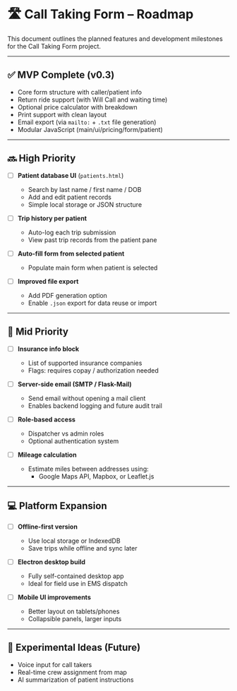 # 🛣️ Call Taking Form – Roadmap

This document outlines the planned features and development milestones for the Call Taking Form project.

---

## ✅ MVP Complete (v0.3)
- Core form structure with caller/patient info
- Return ride support (with Will Call and waiting time)
- Optional price calculator with breakdown
- Print support with clean layout
- Email export (via `mailto:` + `.txt` file generation)
- Modular JavaScript (main/ui/pricing/form/patient)

---

## 🔜 High Priority
- [ ] **Patient database UI** (`patients.html`)
  - Search by last name / first name / DOB
  - Add and edit patient records
  - Simple local storage or JSON structure

- [ ] **Trip history per patient**
  - Auto-log each trip submission
  - View past trip records from the patient pane

- [ ] **Auto-fill form from selected patient**
  - Populate main form when patient is selected

- [ ] **Improved file export**
  - Add PDF generation option
  - Enable `.json` export for data reuse or import

---

## 🧠 Mid Priority
- [ ] **Insurance info block**
  - List of supported insurance companies
  - Flags: requires copay / authorization needed

- [ ] **Server-side email (SMTP / Flask-Mail)**
  - Send email without opening a mail client
  - Enables backend logging and future audit trail

- [ ] **Role-based access**
  - Dispatcher vs admin roles
  - Optional authentication system

- [ ] **Mileage calculation**
  - Estimate miles between addresses using:
    - Google Maps API, Mapbox, or Leaflet.js

---

## 💻 Platform Expansion
- [ ] **Offline-first version**
  - Use local storage or IndexedDB
  - Save trips while offline and sync later

- [ ] **Electron desktop build**
  - Fully self-contained desktop app
  - Ideal for field use in EMS dispatch

- [ ] **Mobile UI improvements**
  - Better layout on tablets/phones
  - Collapsible panels, larger inputs

---

## 🧪 Experimental Ideas (Future)
- Voice input for call takers
- Real-time crew assignment from map
- AI summarization of patient instructions
